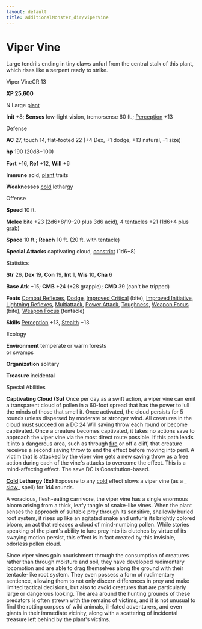 ```yaml
---
layout: default
title: additionalMonster_dir/viperVine
---
```

# Viper Vine

Large tendrils ending in tiny claws unfurl from the central stalk of this plant, which rises like a serpent ready to strike.

Viper VineCR 13

**XP 25,600**

N Large [plant](monsters/creatureTypes#_plant)

**Init** +8; **Senses** low-light vision, tremorsense 60 ft.; [Perception](additionalMonster_dir/../skill_dir/perception#_perception) +13

Defense

**AC** 27, touch 14, flat-footed 22 (+4 Dex, +1 dodge, +13 natural, –1 size)

**hp** 190 (20d8+100)

**Fort** +16, **Ref** +12, **Will** +6

**Immune** acid, [plant](monsters/creatureTypes#_plant) traits

**Weaknesses** [cold](monster_dir/creatureTypes#_cold-subtype) lethargy

Offense

**Speed** 10 ft.

**Melee** bite +23 (2d6+8/19–20 plus 3d6 acid), 4 tentacles +21 (1d6+4 plus [grab](monster_dir/universalMonsterRules#_grab))

**Space** 10 ft.; **Reach** 10 ft. (20 ft. with tentacle)

**Special Attacks** captivating cloud, [constrict](monsters/universalMonsterRules#_constrict) (1d6+8)

Statistics

**Str** 26, **Dex** 19, **Con** 19, **Int** 1, **Wis** 10, **Cha** 6

**Base Atk** +15; **CMB** +24 (+28 grapple); **CMD** 39 (can't be tripped)

**Feats** [Combat Reflexes](additionalMonster_dir/../feats#_combat-reflexes), [Dodge](additionalMonster_dir/../feats#_dodge), [Improved Critical](additionalMonster_dir/../feats#_improved-critical) (bite), [Improved Initiative](additionalMonster_dir/../feats#_improved-initiative), [Lightning Reflexes](additionalMonster_dir/../feats#_lightning-reflexes), [Multiattack](additionalMonster_dir/../monster_dir/monsterFeats#_multiattack), [Power Attack](additionalMonsters/../feats#_power-attack), [Toughness](additionalMonster_dir/../feats#_toughness), [Weapon Focus](additionalMonster_dir/../feats#_weapon-focus) (bite), [Weapon Focus](additionalMonster_dir/../feats#_weapon-focus) (tentacle)

**Skills** [Perception](additionalMonster_dir/../skill_dir/perception#_perception) +13, [Stealth](additionalMonsters/../skill_dir/stealth#_stealth) +13

Ecology

**Environment** temperate or warm forests   
or swamps

**Organization** solitary

**Treasure** incidental

Special Abilities

**Captivating Cloud (Su)** Once per day as a swift action, a viper vine can emit a transparent cloud of pollen in a 60-foot spread that has the power to lull the minds of those that smell it. Once activated, the cloud persists for 5 rounds unless dispersed by moderate or stronger wind. All creatures in the cloud must succeed on a DC 24 Will saving throw each round or become captivated. Once a creature becomes captivated, it takes no actions save to approach the viper vine via the most direct route possible. If this path leads it into a dangerous area, such as through [fire](monsters/creatureTypes#_fire-subtype) or off a cliff, that creature receives a second saving throw to end the effect before moving into peril. A victim that is attacked by the viper vine gets a new saving throw as a free action during each of the vine's attacks to overcome the effect. This is a mind-affecting effect. The save DC is Constitution-based.

**[Cold](monster_dir/creatureTypes#_cold-subtype) Lethargy (Ex)** Exposure to any [cold](monsters/creatureTypes#_cold-subtype) effect slows a viper vine (as a _ [slow](additionalMonster_dir/../spell_dir/slow#_slow)_ spell) for 1d4 rounds.

A voracious, flesh-eating carnivore, the viper vine has a single enormous bloom arising from a thick, leafy tangle of snake-like vines. When the plant senses the approach of suitable prey through its sensitive, shallowly buried root system, it rises up like an agitated snake and unfurls its brightly colored bloom, an act that releases a cloud of mind-numbing pollen. While stories speaking of the plant's ability to lure prey into its clutches by virtue of its swaying motion persist, this effect is in fact created by this invisible, odorless pollen cloud.

Since viper vines gain nourishment through the consumption of creatures rather than through moisture and soil, they have developed rudimentary locomotion and are able to drag themselves along the ground with their tentacle-like root system. They even possess a form of rudimentary sentience, allowing them to not only discern differences in prey and make limited tactical decisions, but also to avoid creatures that are particularly large or dangerous looking. The area around the hunting grounds of these predators is often strewn with the remains of victims, and it is not unusual to find the rotting corpses of wild animals, ill-fated adventurers, and even giants in their immediate vicinity, along with a scattering of incidental treasure left behind by the plant's victims.

